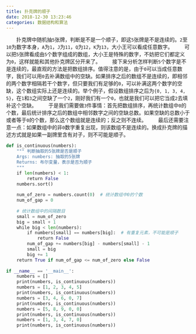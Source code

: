 ```yaml
---
title: 扑克牌的顺子
date: 2018-12-30 13:23:46
categories: 数据结构和算法
---
```

&emsp;&emsp;扑克牌中随机抽`5`张牌，判断是不是一个顺子，即这`5`张牌是不是连续的。`2`至`10`为数字本身，`A`为`1`，`J`为`11`，`Q`为`12`，`K`为`13`，大小王可以看成任意数字。
&emsp;&emsp;可以把`5`张牌看成由`5`个数字组成的数组，大小王是特殊的数字，不妨把它们都定义为`0`，这样就能和其他扑克牌区分开来了。
&emsp;&emsp;接下来分析怎样判断`5`个数字是不是连续的，最直观的方法是把数组排序。值得注意的是，由于`0`可以当成任意数字，我们可以用`0`去补满数组中的空缺。如果排序之后的数组不是连续的，即相邻的两个数字相隔若干个数字，但只要我们有足够的`0`，可以补满这两个数字的空缺，这个数组实际上还是连续的。举个例子，假设数组排序之后为`{0, 1, 3, 4, 5}`，在`1`和`3`之间空缺了一个`2`，刚好我们有一个`0`，也就是我们可以把它当成`2`去填补这个空缺。
&emsp;&emsp;于是我们需要做`3`件事情：首先把数组排序，再统计数组中`0`的个数，最后统计排序之后的数组中相邻数字之间的空缺总数。如果空缺的总数小于或者等于`0`的个数，那么这个数组就是连续的；反之则不连续。
&emsp;&emsp;最后还需要注意一点：如果数组中的非`0`数字重复出现，则该数组不是连续的。换成扑克牌的描述方式就是如果一副牌里含有对子，则不可能是顺子。

``` python
def is_continuous(numbers):
    """ 判断抽取的5张牌是否是顺子
    Args: numbers: 抽取的5张牌
    Returns: 布尔变量，表示是否为顺子
    """
    if len(numbers) < 1:
        return False
    numbers.sort()
​
    num_of_zero = numbers.count(0)  # 统计数组中0的个数
    num_of_gap = 0
​
    # 统计数组中的间隔数目
    small = num_of_zero
    big = small + 1
    while big < len(numbers):
        if numbers[small] == numbers[big]:  # 有重复元素，不可能是顺子
            return False
        num_of_gap += numbers[big] - numbers[small] - 1
        small = big
        big += 1
    return True if num_of_gap <= num_of_zero else False
​
if __name__ == '__main__':
    numbers = []
    print(numbers, is_continuous(numbers))
    numbers = [1, 2, 3, 4, 5]
    print(numbers, is_continuous(numbers))
    numbers = [3, 4, 6, 0, 7]
    print(numbers, is_continuous(numbers))
    numbers = [5, 8, 9, 0, 0]
    print(numbers, is_continuous(numbers))
    numbers = [1, 3, 4, 7, 0]
    print(numbers, is_continuous(numbers))
```